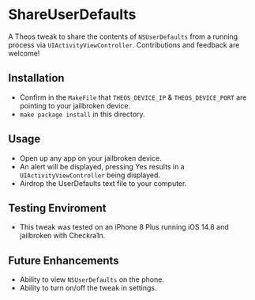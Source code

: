 # ShareUserDefaults
A Theos tweak to share the contents of `NSUserDefaults` from a running process via `UIActivityViewController`. Contributions and feedback are welcome!

## Installation 
- Confirm in the `MakeFile` that `THEOS_DEVICE_IP` & `THEOS_DEVICE_PORT` are pointing to your jailbroken device.
- `make package install` in this directory.

## Usage
- Open up any app on your jailbroken device.
- An alert will be displayed, pressing Yes results in a `UIActivityViewController` being displayed.
- Airdrop the UserDefaults text file to your computer.

## Testing Enviroment
- This tweak was tested on an iPhone 8 Plus running iOS 14.8 and jailbroken with Checkra1n.

## Future Enhancements
- Ability to view `NSUserDefaults` on the phone.
- Ability to turn on/off the tweak in settings.
